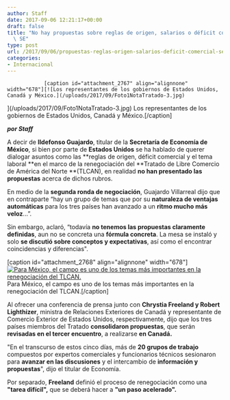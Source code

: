 ```yaml
---
author: Staff
date: 2017-09-06 12:21:17+00:00
draft: false
title: "No hay propuestas sobre reglas de origen, salarios o déficit comercial:\
  \ SE"
type: post
url: /2017/09/06/propuestas-reglas-origen-salarios-deficit-comercial-se/
categories:
- Internacional
---
```



				[caption id="attachment_2767" align="alignnone" width="678"][![Los representantes de los gobiernos de Estados Unidos, Canadá y México.](/uploads/2017/09/Foto1NotaTratado-3.jpg)
](/uploads/2017/09/Foto1NotaTratado-3.jpg) Los representantes de los gobiernos de Estados Unidos, Canadá y México.[/caption]

_**por Staff**_

A decir de **Ildefonso Guajardo**, titular de la **Secretaría de Economía de México**, si bien por parte de **Estados Unidos** se ha hablado de querer dialogar asuntos como las **reglas de origen, déficit comercial y el tema laboral **en el marco de la renegociación del **Tratado de Libre Comercio de América del Norte **(TLCAN), en realidad **no han presentado las propuestas** acerca de dichos rubros.

En medio de la **segunda ronda de negociación**, Guajardo Villarreal dijo que en contraparte “hay un grupo de temas que por su **naturaleza de ventajas automáticas** para los tres países han avanzado a un **ritmo mucho más veloz**...”.

Sin embargo, aclaró, “todavía **no tenemos las propuestas claramente definidas**, aun no se concreta una **fórmula concreta**. La mesa se instaló y solo **se discutió sobre conceptos y expectativas**, así como el encontrar coincidencias y diferencias".

[caption id="attachment_2768" align="alignnone" width="678"][![Para México, el campo es uno de los temas más importantes en la renegociación del TLCAN.](/uploads/2017/09/Foto2NotaTratado-3.jpg)
](/uploads/2017/09/Foto2NotaTratado-3.jpg) Para México, el campo es uno de los temas más importantes en la renegociación del TLCAN.[/caption]

Al ofrecer una conferencia de prensa junto con **Chrystia Freeland y Robert Lighthizer**, ministra de Relaciones Exteriores de Canadá y representante de Comercio Exterior de Estados Unidos, respectivamente, dijo que los tres países miembros del Tratado **consolidaron propuestas**, que serán **revisadas en el tercer encuentro**, a realizarse **en Canadá.**

"En el transcurso de estos cinco días, más de **20 grupos de trabajo** compuestos por expertos comerciales y funcionarios técnicos sesionaron para **avanzar en las discusiones** y el intercambio de **información y propuestas**", dijo el titular de Economía.

Por separado, **Freeland** definió el proceso de renegociación como una **"tarea difícil",** que se deberá hacer a **"un paso acelerado".**		

